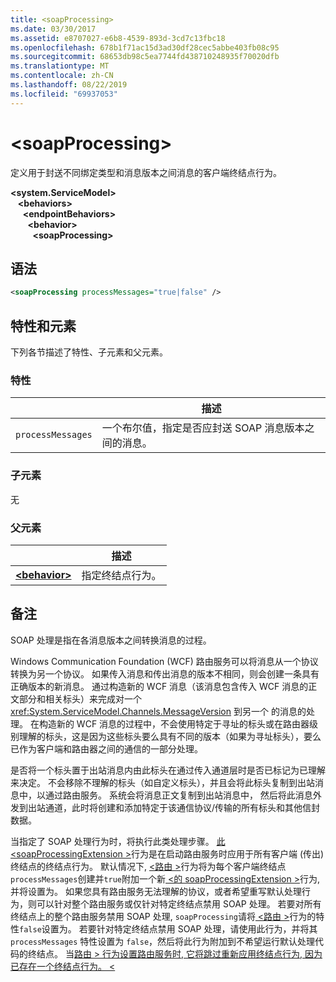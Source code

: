 ```yaml
---
title: <soapProcessing>
ms.date: 03/30/2017
ms.assetid: e8707027-e6b8-4539-893d-3cd7c13fbc18
ms.openlocfilehash: 678b1f71ac15d3ad30df28cec5abbe403fb08c95
ms.sourcegitcommit: 68653db98c5ea7744fd438710248935f70020dfb
ms.translationtype: MT
ms.contentlocale: zh-CN
ms.lasthandoff: 08/22/2019
ms.locfileid: "69937053"
---
```

# <a name="soapprocessing"></a>\<soapProcessing>

定义用于封送不同绑定类型和消息版本之间消息的客户端终结点行为。

**\<system.ServiceModel>**    
&nbsp;&nbsp; **\<behaviors>**    
&nbsp;&nbsp;&nbsp;&nbsp; **\<endpointBehaviors>**    
&nbsp;&nbsp;&nbsp;&nbsp;&nbsp;&nbsp; **\<behavior>**    
&nbsp;&nbsp;&nbsp;&nbsp;&nbsp;&nbsp;&nbsp;&nbsp; **\<soapProcessing>**
  
## <a name="syntax"></a>语法  
  
```xml  
<soapProcessing processMessages="true|false" />
```  
  
## <a name="attributes-and-elements"></a>特性和元素  
  
下列各节描述了特性、子元素和父元素。  
  
### <a name="attributes"></a>特性  
  
|                   | 描述 |
| ----------------- | ----------- |
| `processMessages` | 一个布尔值，指定是否应封送 SOAP 消息版本之间的消息。 |

### <a name="child-elements"></a>子元素

无

### <a name="parent-elements"></a>父元素

|     | 描述 |
| --- | ----------- |
| [ **\<behavior>** ](behavior-of-endpointbehaviors.md) | 指定终结点行为。 |

## <a name="remarks"></a>备注

SOAP 处理是指在各消息版本之间转换消息的过程。

Windows Communication Foundation (WCF) 路由服务可以将消息从一个协议转换为另一个协议。 如果传入消息和传出消息的版本不相同，则会创建一条具有正确版本的新消息。 通过构造新的 WCF 消息（该消息包含传入 WCF 消息的正文部分和相关标头）来完成对一个 <xref:System.ServiceModel.Channels.MessageVersion> 到另一个  的消息的处理。 在构造新的 WCF 消息的过程中，不会使用特定于寻址的标头或在路由器级别理解的标头，这是因为这些标头要么具有不同的版本（如果为寻址标头），要么已作为客户端和路由器之间的通信的一部分处理。

是否将一个标头置于出站消息内由此标头在通过传入通道层时是否已标记为已理解来决定。 不会移除不理解的标头（如自定义标头），并且会将此标头复制到出站消息中，以通过路由服务。 系统会将消息正文复制到出站消息中， 然后将此消息外发到出站通道，此时将创建和添加特定于该通信协议/传输的所有标头和其他信封数据。

当指定了 SOAP 处理行为时，将执行此类处理步骤。 [此\<soapProcessingExtension >](soapprocessing.md)行为是在启动路由服务时应用于所有客户端 (传出) 终结点的终结点行为。 默认情况下, [ \<路由 >](routing-of-servicebehavior.md)行为将为每个客户端终结点`processMessages`创建并`true`附加一个新[ \<的 soapProcessingExtension >](soapprocessing.md)行为, 并将设置为。 如果您具有路由服务无法理解的协议，或者希望重写默认处理行为，则可以针对整个路由服务或仅针对特定终结点禁用 SOAP 处理。  若要对所有终结点上的整个路由服务禁用 SOAP 处理, `soapProcessing`请将[ \<路由 >](routing-of-servicebehavior.md)行为的特性`false`设置为。 若要针对特定终结点禁用 SOAP 处理，请使用此行为，并将其 `processMessages` 特性设置为 `false`，然后将此行为附加到不希望运行默认处理代码的终结点。  当[路由 > 行为设置路由服务时, 它将跳过重新应用终结点行为, 因为已存在一个终结点行为。 \<](routing-of-servicebehavior.md)
